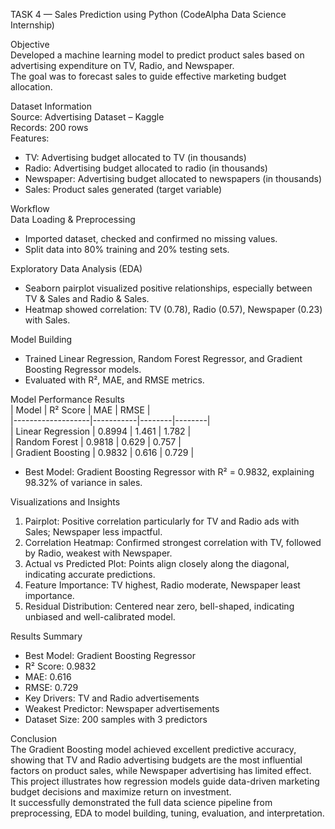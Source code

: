 TASK 4 — Sales Prediction using Python (CodeAlpha Data Science Internship)

Objective  
Developed a machine learning model to predict product sales based on advertising expenditure on TV, Radio, and Newspaper.  
The goal was to forecast sales to guide effective marketing budget allocation.

Dataset Information  
Source: Advertising Dataset – Kaggle  
Records: 200 rows  
Features:  
- TV: Advertising budget allocated to TV (in thousands)  
- Radio: Advertising budget allocated to radio (in thousands)  
- Newspaper: Advertising budget allocated to newspapers (in thousands)  
- Sales: Product sales generated (target variable)

Workflow  
Data Loading & Preprocessing  
- Imported dataset, checked and confirmed no missing values.  
- Split data into 80% training and 20% testing sets.

Exploratory Data Analysis (EDA)  
- Seaborn pairplot visualized positive relationships, especially between TV & Sales and Radio & Sales.  
- Heatmap showed correlation: TV (0.78), Radio (0.57), Newspaper (0.23) with Sales.

Model Building  
- Trained Linear Regression, Random Forest Regressor, and Gradient Boosting Regressor models.  
- Evaluated with R², MAE, and RMSE metrics.

Model Performance Results  
| Model             | R² Score | MAE   | RMSE  |  
|-------------------|-----------|--------|--------|  
| Linear Regression | 0.8994    | 1.461  | 1.782  |  
| Random Forest     | 0.9818    | 0.629  | 0.757  |  
| Gradient Boosting | 0.9832    | 0.616  | 0.729  |  

- Best Model: Gradient Boosting Regressor with R² = 0.9832, explaining 98.32% of variance in sales.

Visualizations and Insights  
1. Pairplot: Positive correlation particularly for TV and Radio ads with Sales; Newspaper less impactful.  
2. Correlation Heatmap: Confirmed strongest correlation with TV, followed by Radio, weakest with Newspaper.  
3. Actual vs Predicted Plot: Points align closely along the diagonal, indicating accurate predictions.  
4. Feature Importance: TV highest, Radio moderate, Newspaper least importance.  
5. Residual Distribution: Centered near zero, bell-shaped, indicating unbiased and well-calibrated model.

Results Summary  
- Best Model: Gradient Boosting Regressor  
- R² Score: 0.9832  
- MAE: 0.616  
- RMSE: 0.729  
- Key Drivers: TV and Radio advertisements  
- Weakest Predictor: Newspaper advertisements  
- Dataset Size: 200 samples with 3 predictors

Conclusion  
The Gradient Boosting model achieved excellent predictive accuracy, showing that TV and Radio advertising budgets are the most influential factors on product sales, while Newspaper advertising has limited effect.  
This project illustrates how regression models guide data-driven marketing budget decisions and maximize return on investment.  
It successfully demonstrated the full data science pipeline from preprocessing, EDA to model building, tuning, evaluation, and interpretation.


